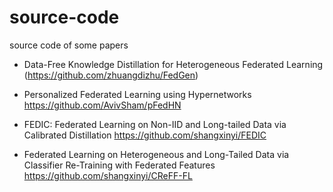 # source-code
source code of some papers
- Data-Free Knowledge Distillation for Heterogeneous Federated Learning (https://github.com/zhuangdizhu/FedGen)

- Personalized Federated Learning using Hypernetworks https://github.com/AvivSham/pFedHN

- FEDIC: Federated Learning on Non-IID and Long-tailed Data via Calibrated Distillation https://github.com/shangxinyi/FEDIC

- Federated Learning on Heterogeneous and Long-Tailed Data via Classifier Re-Training with Federated Features https://github.com/shangxinyi/CReFF-FL
